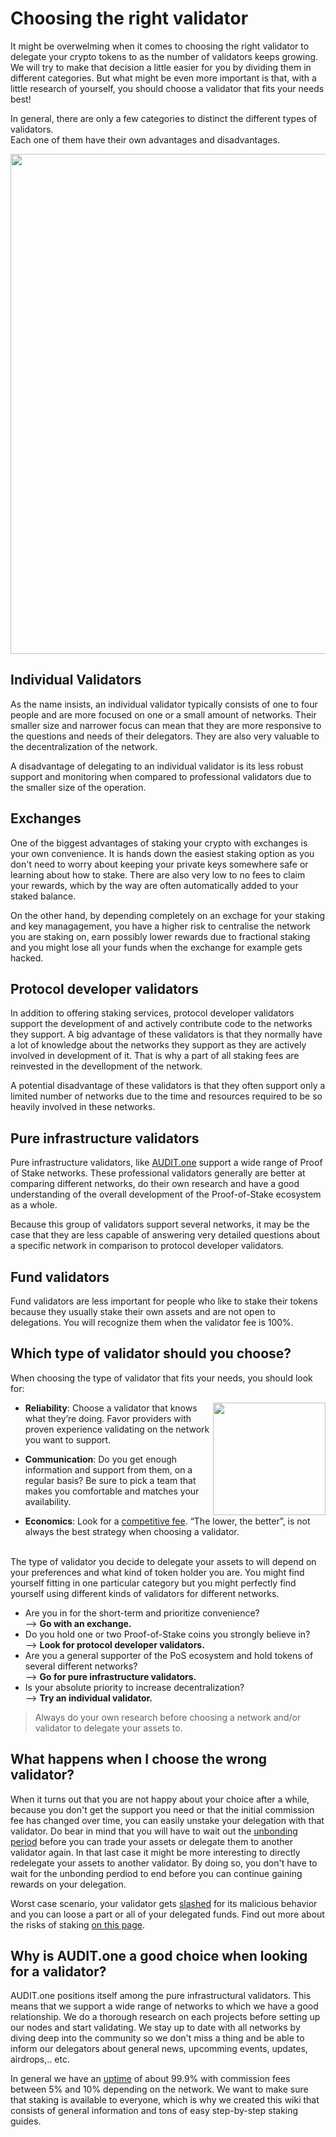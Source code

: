 # Choosing the right validator

It might be overwelming when it comes to choosing the right validator to delegate your crypto tokens to as the number of validators keeps growing.
We will try to make that decision a little easier for you by dividing them in different categories. But what might be even more important is that, with a little research of yourself, you should choose a validator that fits your needs best!


In general, there are only a few categories to distinct the different types of validators. <br>
Each one of them have their own advantages and disadvantages.

<p align="center">
  <img width="800" src="https://user-images.githubusercontent.com/95366163/150791482-3990bb8a-f150-4aff-996f-bc1bc9bbcf0a.png">
</p>


## Individual Validators

As the name insists, an individual validator typically consists of one to four people and are more focused on one or a small amount of networks. Their smaller size and narrower focus can mean that they are more responsive to the questions and needs of their delegators. They are also very valuable to the decentralization of the network.

A disadvantage of delegating to an individual validator is its less robust support and monitoring when compared to professional validators due to the smaller size of the operation.

## Exchanges

One of the biggest advantages of staking your crypto with exchanges is your own convenience. It is hands down the easiest staking option as you don't need to worry about keeping your private keys somewhere safe or learning about how to stake. There are also very low to no fees to claim your rewards, which by the way are often automatically added to your staked balance. <br>

On the other hand, by depending completely on an exchage for your staking and key managagement, you have a higher risk to centralise the network you are staking on, earn possibly lower rewards due to fractional staking and you might lose all your funds when the exchange for example gets hacked.


## Protocol developer validators

In addition to offering staking services, protocol developer validators support the development of and actively contribute code to the networks they support. A big advantage of these validators is that they normally have a lot of knowledge about the networks they support as they are actively involved in development of it. That is why a part of all staking fees are reinvested in the devellopment of the network.

A potential disadvantage of these validators is that they often support only a limited number of networks due to the time and resources required to be so heavily involved in these networks.


## Pure infrastructure validators 

Pure infrastructure validators, like [AUDIT.one](About_AUDIT.one.md) support a wide range of Proof of Stake networks. These professional validators generally are better at comparing different networks, do their own research and have a good understanding of the overall development of the Proof-of-Stake ecosystem as a whole.

Because this group of validators support several networks, it may be the case that they are less capable of answering very detailed questions about a specific network in comparison to protocol developer validators.


## Fund validators

Fund validators are less important for people who like to stake their tokens because they usually stake their own assets and are not open to delegations. 
You will recognize them when the validator fee is 100%.


## Which type of validator should you choose?

When choosing the type of validator that fits your needs, you should look for: <br>

<img align="right" height="180" src="https://user-images.githubusercontent.com/95366163/150796422-3505db54-46bd-4378-8637-a84cc12ba603.png">

- **Reliability**: Choose a validator that knows what they’re doing. Favor providers with proven experience validating on the network you want to support.

- **Communication**: Do you get enough information and support from them, on a regular basis? Be sure to pick a team that makes you comfortable and matches your availability.

- **Economics**: Look for a [competitive fee](Validator_fee.md). “The lower, the better”, is not always the best strategy when choosing a validator.

<br>
The type of validator you decide to delegate your assets to will depend on your preferences and what kind of token holder you are. You might find yourself fitting in one particular category but you might perfectly find yourself using different kinds of validators for different networks.

  - Are you in for the short-term and prioritize convenience? <br>
      --> **Go with an exchange.** <br>
  - Do you hold one or two Proof-of-Stake coins you strongly believe in? <br>
      --> **Look for protocol developer validators.** <br>
  - Are you a general supporter of the PoS ecosystem and hold tokens of several different networks? <br>
      --> **Go for pure infrastructure validators.** <br>
  - Is your absolute priority to increase decentralization? <br>
      --> **Try an individual validator.** <br>


> Always do your own research before choosing a network and/or validator to delegate your assets to.

## What happens when I choose the wrong validator?

When it turns out that you are not happy about your choice after a while, because you don't get the support you need or that the initial commission fee has changed over time, you can easily unstake your delegation with that validator. Do bear in mind that you will have to wait out the [unbonding period](Unbonding_period.md) before you can trade your assets or delegate them to another validator again. In that last case it might be more interesting to directly redelegate your assets to another validator. By doing so, you don't have to wait for the unbonding perdiod to end before you can continue gaining rewards on your delegation.

Worst case scenario, your validator gets [slashed](Slashing.md) for its malicious behavior and you can loose a part or all of your delegated funds.
Find out more about the risks of staking [on this page](Risks_of_staking.md).

## Why is AUDIT.one a good choice when looking for a validator?

AUDIT.one positions itself among the pure infrastructural validators. This means that we support a wide range of networks to which we have a good relationship. We do a thorough research on each projects before setting up our nodes and start validating. We stay up to date with all networks by diving deep into the community so we don't miss a thing and be able to inform our delegators about general news, upcomming events, updates, airdrops,.. etc.

In general we have an [uptime](Uptime.md) of about 99.9% with commission fees between 5% and 10% depending on the network.
We want to make sure that staking is available to everyone, which is why we created this wiki that consists of general information and tons of easy step-by-step staking guides.
